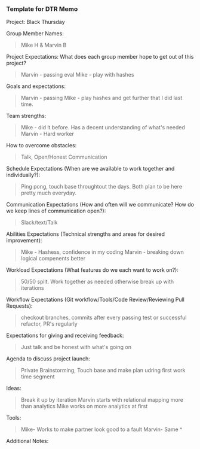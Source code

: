 
### Template for DTR Memo

Project: Black Thursday

Group Member Names:
> Mike H & Marvin B

Project Expectations: What does each group member hope to get out of this project?
>Marvin - passing eval
>Mike - play with hashes

Goals and expectations:
>Marvin - passing
>Mike - play hashes and get further that I did last time.

Team strengths:
> Mike - did it before. Has a decent understanding of what's needed
> Marvin - Hard worker

How to overcome obstacles:
>Talk, Open/Honest Communication

Schedule Expectations (When are we available to work together and individually?):
>Ping pong, touch base throughtout the days. Both plan to be here pretty much everyday.

Communication Expectations (How and often will we communicate? How do we keep lines of communication open?):
>Slack/text/Talk

Abilities Expectations (Technical strengths and areas for desired improvement):
>Mike - Hashess, confidence in my coding
>Marvin - breaking down logical compenents better

Workload Expectations (What features do we each want to work on?):
>50/50 split. Work together as needed otherwise break up with iterations

Workflow Expectations (Git workflow/Tools/Code Review/Reviewing Pull Requests):
>checkout branches, commits after every passing test or successful refactor, PR's regularly

Expectations for giving and receiving feedback:
>Just talk and be honest with what's going on

Agenda to discuss project launch:
>Private Brainstorming, Touch base and make plan udring first work time segment

Ideas:
>Break it up by iteration
Marvin starts with relational mapping more than analytics
Mike works on more analytics at first

Tools:
>Mike- Works to make partner look good to a fault
Marvin- Same ^

Additional Notes:
